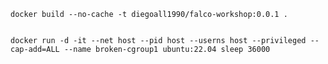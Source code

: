 


    docker build --no-cache -t diegoall1990/falco-workshop:0.0.1 .


    docker run -d -it --net host --pid host --userns host --privileged --cap-add=ALL --name broken-cgroup1 ubuntu:22.04 sleep 36000
